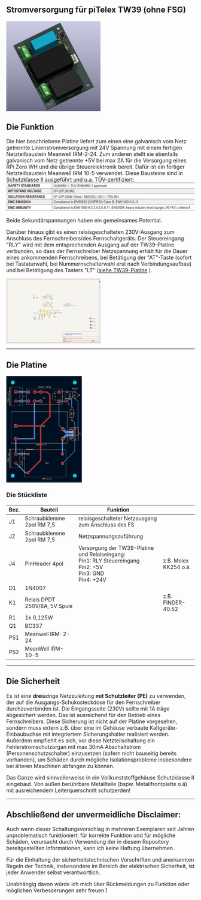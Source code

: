 ## Stromversorgung für piTelex TW39 (ohne FSG)

<img src="img/Aufbau-Stromversorgung-für-TW39-ohne-FSG-mit-Powersave.png" width="50%" align=middle>

## Die Funktion
Die hier beschriebene Platine liefert zum einen eine galvanisch vom Netz getrennte Linienstromversorgung mit 24V Spannung mit einem fertigen Netzteilbaustein Meanwell IRM-2-24. Zum anderen stellt sie ebenfalls galvanisch vom Netz getrennte +5V bei max 2A für die Versorgung eines RPi Zero WH und die übrige Steuerelektronik bereit. Dafür ist ein fertiger Netzteilbaustein Meanwell IRM 10-5 verwendet. Diese Bausteine sind in Schutzklasse II ausgeführt und u.a. TÜV-zertifiziert:
[<img src="/img/IRM-safety.png" >](https://www.meanwell.com/webapp/product/search.aspx?prod=IRM-10)

Beide Sekundärspannungen haben ein gemeinsames Potential. 

Darüber hinaus gibt es einen relaisgeschalteten 230V-Ausgang zum Anschluss des Fernschreibers/des Fernschaltgeräts. Der Steuereingang "RLY" wird mit dem entsprechenden Ausgang auf der TW39-Platine verbunden, so dass der Fernschreiber Netzspannung erhält für die Dauer eines ankommenden Fernschreibens, bei Betätigung der "AT"-Taste (sofort bei Tastaturwahl, bei Nummernschalterwahl erst nach Verbindungsaufbau) und bei Betätigung des Tasters "LT" ([siehe TW39-Platine](https://github.com/rwobrecht/piTelex-contrib/tree/main/TW39/V2/TW39-mit-Powersave) ).

<img src="img/Schaltplan-Stromversorgung-für-TW39-ohne-FSG-mit-Powersave.png" width="50%" align=middle>

---

## Die Platine

<img src="img/PCBlayout-Stromversorgung-für-TW39-ohne-FSG-mit-Powersave.png" width="40%" align=middle>



### Die Stückliste

|Bez.|Bauteil|Funktion||
|----|-------|---------|----|
| J1 | Schraubklemme 2pol  RM 7,5 |relaisgeschalteter Netzausgang zum Anschluss des FS||
| J2 | Schraubklemme 2pol  RM 7,5 |Netzspannungszuführung||
| J4 |PinHeader 4pol|Versorgung der TW39-Platine und Relaiseingang:<br>Pin1: RLY Steuereingang<br>Pin2: +5V<br>Pin3: GND<br>Pin4: +24V|z.B. Molex KK254 o.ä.|
|D1| 1N4007|||
|K1|Relais DPDT 250V/8A, 5V Spule |  | z.B. FINDER-40.52 |
|R1|1k 0,125W|||
|Q1|BC337|||
|PS1|Meanwell IRM-2-24|||
|PS2| MeanWell IRM-10-5 |||



---

## Die Sicherheit

Es ist eine **drei**adrige Netzzuleitung **mit Schutzleiter (PE)** zu verwenden, der auf die Ausgangs-Schukosteckdose für den Fernschreiber durchzuverbinden ist.
Die Eingangsseite (230V) sollte mit 1A träge abgesichert werden. Das ist ausreichend für den Betrieb eines Fernschreibers. Diese Sicherung ist nicht auf der Platine vorgesehen, sondern muss extern z.B. über eine im Gehäuse verbaute Kaltgeräte-Einbaubuchse mit integriertem Sicherungshalter realisiert werden. Außerdem empfiehlt es sich, vor diese Netzteilschaltung ein Fehlerstromschutzorgan mit max 30mA Abschaltstrom (Personenschutzschalter) einzusetzen (sofern nicht bauseitig bereits vorhanden), um Schäden durch mögliche Isolationsprobleme insbesondere bei älteren Maschinen abfangen zu können. 


Das Ganze wird sinnvollerweise in ein Vollkunststoffgehäuse Schutzklasse II eingebaut. Von außen berührbare Metallteile (bspw. Metallfrontplatte o.ä) mit ausreichendem Leiterquerschnitt schutzerden!

---

## Abschließend der unvermeidliche Disclaimer:

Auch wenn dieser Schaltungsvorschlag in mehreren Exemplaren seit Jahren unproblematisch funktioniert: für korrekte Funktion und für mögliche Schäden, verursacht durch Verwendung der in diesem Repository bereitgestellten Informationen, kann ich keine Haftung übernehmen. 

Für die Einhaltung der sicherheitstechnischen Vorschriften und anerkannten Regeln der Technik, insbesondere im Bereich der elektrischen Sicherheit, ist jeder Anwender selbst verantwortlich.

Unabhängig davon würde ich mich über Rückmeldungen zu Funktion oder möglichen Verbesserungen sehr freuen.1
